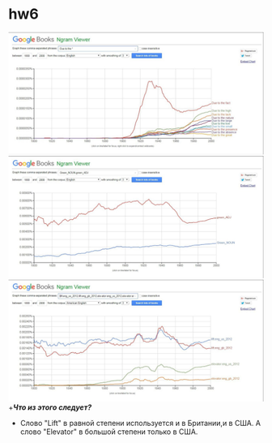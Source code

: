 # hw6
![alt text](https://github.com/LikaVekilyan/hw6/blob/master/v51Dtb7LwPg.jpg)
![alt text](https://github.com/LikaVekilyan/hw6/blob/master/2.jpg)
![alt text](https://github.com/LikaVekilyan/hw6/blob/master/3.jpg)
+***Что из этого следует?***
- Слово "Lift" в равной степени используется и в Британии,и в США. А слово "Elevator" в большой степени только в США.
